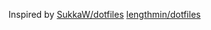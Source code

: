 Inspired by [SukkaW/dotfiles](https://github.com/SukkaW/dotfiles) [lengthmin/dotfiles](https://github.com/lengthmin/dotfiles)